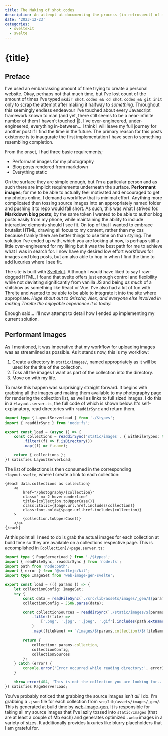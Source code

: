 ```yaml
---
title: The Making of shot.codes
description: An attempt at documenting the process (in retrospect) of making this my webpage.
date: '2023-12-23'
categories:
  - sveltekit
  - svelte
---
```


# {title}

## Preface

I've used an embarrassing amount of time trying to create a personal website. Okay, perhaps not that much time, but I've lost count of the amount of times I've typed `mkdir shot.codes && cd shot.codes && git init` only to scrap the attempt after making it halfway to _something_. Throughout this seemingly endless endeavour I've touched about every Javascript framework known to man (and yet, there still seems to be a near-infinite number of them I haven't touched 🤔). I've over-engineered, under-engineered, everything in-between... I think I will leave my full journey for another post if I find the time in the future. The primary reason for this posts existence is to inaugurate the first implementation I have seen to something resembling completion.

From the onset, I had three basic requirements;

- Performant images for my photography
- Blog posts rendered from markdown
- Everything static

On the surface they are simple enough, but I'm a particular person and as such there are implicit requirements underneath the surface. **Performant images**; for me to be able to actually feel motivated and encouraged to get my photos online, I demand a workflow that is minimal effort. Anything more complicated then tossing source images into an appropriately named folder and pushing it to repo would fall short. As such, this was what I strived for. **Markdown blog posts**; by the same token I wanted to be able to author blog posts easily from my phone, while maintaining the ability to include interactive elements should I see fit. On top of that I wanted to embrace brutalist HTML, drawing all focus to my content, rather than my css because frankly there are better things to use time on than styling. The solution I've ended up with, which you are looking at now, is perhaps still a little over-engineered for my liking but it was the best path for me to achieve what I was in search for. I now have my desired low effort workflows for images and blog posts, but am also able to hop in when I find the time to add luxuries where I see fit.

The site is built with [Sveltekit](https://kit.svelte.dev/). Although I would have liked to say I raw-dogged HTML, I found that svelte offers just enough control and flexibility while not deviating significantly from vanilla JS and being _as much_ of a shitshow as something like React or Vue. I've also had a lot of fun with [Threlte](https://threlte.xyz/) and wanted to be able to be able to integrate it into the site where appropriate. _Huge shout out to Grischa, Alex, and everyone else involved in making Threlte the enjoyable experience it is today._

Enough said... I'll now attempt to detail how I ended up implementing my current solution.

## Performant Images

As I mentioned, it was imperative that my workflow for uploading images was as streamlined as possible. As it stands now, this is my workflow:

1. Create a directory in `static/images/`, named appropriately as it will be used for the title of the collection.
2. Toss all the images I want as part of the collection into the directory.
3. Move on with my life.

To make this happen was surprisingly straight forward. It begins with grabbing all the images and making them available to my photography page for rendering the collection list, as well as links to full sized images. I do this in a `+layout.server.ts`, the full code of which is shown below. It's self-explanatory, read directories with `readdirSync` and return them.

```ts
import type { LayoutServerLoad } from './$types';
import { readdirSync } from 'node:fs';

export const load = (async () => {
	const collections = readdirSync('static/images', { withFileTypes: true })
		.filter((f) => f.isDirectory())
		.map((f) => f.name);

	return { collections };
}) satisfies LayoutServerLoad;
```

The list of collections is then consumed in the corresponding `+layout.svelte`, where I create a link to each collection:

```svelte
{#each data.collections as collection}
	<a
		href="/photography/{collection}"
		class=" mx-2 hover:underline"
		title={collection.toUpperCase()}
		class:italic={$page.url.href.includes(collection)}
		class:font-bold={$page.url.href.includes(collection)}
	>
		{collection.toUpperCase()}
	</a>
{/each}
```

At this point all I need to do is grab the actual images for each collection at build time so they are available on a collections respective page. This is accomplished in `[collection]/+page.server.ts`:

```ts
import type { PageServerLoad } from './$types';
import { readFileSync, readdirSync } from 'node:fs';
import path from 'node:path';
import { error } from '@sveltejs/kit';
import type ImageSet from 'web-image-gen-svelte';

export const load = (({ params }) => {
	let collectionConfig: ImageSet;
	try {
		const data = readFileSync(`./src/lib/assets/images/_gen/${params.collection}.json`, 'utf-8');
		collectionConfig = JSON.parse(data);

		const collectionSources = readdirSync(`./static/images/${params.collection}`)
			.filter((file) =>
				['.png', '.jpg', '.jpeg', '.gif'].includes(path.extname(file).toLowerCase())
			)
			.map((fileName) => `/images/${params.collection}/${fileName}`);

		return {
			collection: params.collection,
			collectionConfig,
			collectionSources
		};
	} catch (error) {
		console.error('Error occurred while reading directory:', error);
	}

	throw error(404, 'This is not the collection you are looking for...');
}) satisfies PageServerLoad;
```

You've probably noticed that grabbing the source images isn't _all_ I do. I'm grabbing a `.json` file for each collection from `src/lib/assets/images/_gen/`. This is generated at build time by [web-image-gen](https://github.com/brev/web-image-gen). It is responsible for taking all my source images that I've lazily tossed into `static/Images` (that are at least a couple of Mb each) and generates optimized `.webp` images in a variety of sizes. It additionally provides luxuries like blurry placeholders that I am grateful for.
